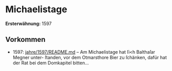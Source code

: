# Michaelistage

**Ersterwähnung:** 1597

## Vorkommen
- 1597: [jahre/1597/README.md](../jahre/1597/README.md) – Am Michaelistage hat ſi<h Balthaſar Megner unter-
ſtanden, vor dem Otmarsthore Bier zu ſchänken, dafür
hat der Rat bei dem Domkapitel bitten...
